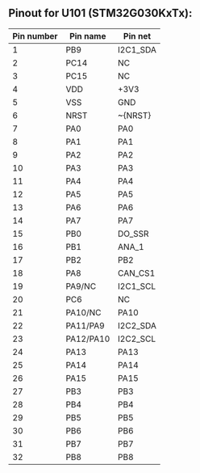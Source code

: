 
## Pinout for U101 (STM32G030KxTx):

| Pin number | Pin name  | Pin net   |
|------------|-----------|-----------|
| 1          | PB9       | I2C1\_SDA |
| 2          | PC14      | NC        |
| 3          | PC15      | NC        |
| 4          | VDD       | +3V3      |
| 5          | VSS       | GND       |
| 6          | NRST      | ~{NRST}   |
| 7          | PA0       | PA0       |
| 8          | PA1       | PA1       |
| 9          | PA2       | PA2       |
| 10         | PA3       | PA3       |
| 11         | PA4       | PA4       |
| 12         | PA5       | PA5       |
| 13         | PA6       | PA6       |
| 14         | PA7       | PA7       |
| 15         | PB0       | DO\_SSR   |
| 16         | PB1       | ANA\_1    |
| 17         | PB2       | PB2       |
| 18         | PA8       | CAN\_CS1  |
| 19         | PA9/NC    | I2C1\_SCL |
| 20         | PC6       | NC        |
| 21         | PA10/NC   | PA10      |
| 22         | PA11/PA9  | I2C2\_SDA |
| 23         | PA12/PA10 | I2C2\_SCL |
| 24         | PA13      | PA13      |
| 25         | PA14      | PA14      |
| 26         | PA15      | PA15      |
| 27         | PB3       | PB3       |
| 28         | PB4       | PB4       |
| 29         | PB5       | PB5       |
| 30         | PB6       | PB6       |
| 31         | PB7       | PB7       |
| 32         | PB8       | PB8       |
